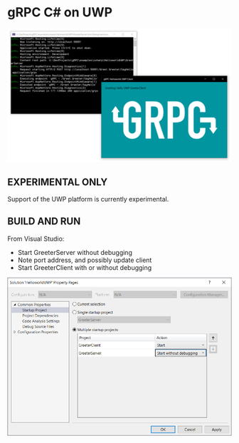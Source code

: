 gRPC C# on UWP
========================

![Screenshot](Assets/Screenshot.PNG?raw=true)

EXPERIMENTAL ONLY
-------------
Support of the UWP platform is currently experimental.

BUILD AND RUN
-------------
From Visual Studio:
* Start GreeterServer without debugging
* Note port address, and possibly update client
* Start GreeterClient with or without debugging

![VisualStudio](Assets/VisualStudioStartupProjects.png?raw=true)
